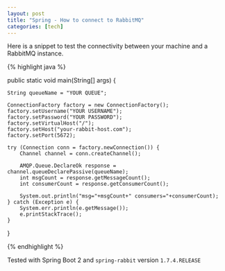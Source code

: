 ```yaml
---
layout: post
title: "Spring - How to connect to RabbitMQ"
categories: [tech]
---
```


Here is a snippet to test the connectivity between your machine and a RabbitMQ instance.

{% highlight java %}

public static void main(String[] args) {

    String queueName = "YOUR QUEUE";

    ConnectionFactory factory = new ConnectionFactory();
    factory.setUsername("YOUR USERNAME");
    factory.setPassword("YOUR PASSWORD");
    factory.setVirtualHost("/");
    factory.setHost("your-rabbit-host.com");
    factory.setPort(5672);

    try (Connection conn = factory.newConnection()) {
        Channel channel = conn.createChannel();

        AMQP.Queue.DeclareOk response = channel.queueDeclarePassive(queueName);
        int msgCount = response.getMessageCount();
        int consumerCount = response.getConsumerCount();

        System.out.println("msg="+msgCount+" consumers="+consumerCount);
    } catch (Exception e) {
        System.err.println(e.getMessage());
        e.printStackTrace();
    }
}

{% endhighlight %}

Tested with Spring Boot 2 and `spring-rabbit` version `1.7.4.RELEASE`